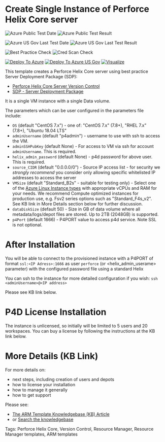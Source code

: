 # Create Single Instance of Perforce Helix Core server

![Azure Public Test Date](https://azurequickstartsservice.blob.core.windows.net/badges/application-workloads/perforce/perforce-helix-core-server/PublicLastTestDate.svg)
![Azure Public Test Result](https://azurequickstartsservice.blob.core.windows.net/badges/application-workloads/perforce/perforce-helix-core-server/PublicDeployment.svg)

![Azure US Gov Last Test Date](https://azurequickstartsservice.blob.core.windows.net/badges/application-workloads/perforce/perforce-helix-core-server/FairfaxLastTestDate.svg)
![Azure US Gov Last Test Result](https://azurequickstartsservice.blob.core.windows.net/badges/application-workloads/perforce/perforce-helix-core-server/FairfaxDeployment.svg)

![Best Practice Check](https://azurequickstartsservice.blob.core.windows.net/badges/application-workloads/perforce/perforce-helix-core-server/BestPracticeResult.svg)
![Cred Scan Check](https://azurequickstartsservice.blob.core.windows.net/badges/application-workloads/perforce/perforce-helix-core-server/CredScanResult.svg)


[![Deploy To Azure](https://raw.githubusercontent.com/occultsoftworks/azure-quickstart-templates/master/1-CONTRIBUTION-GUIDE/images/deploytoazure.svg?sanitize=true)](https://portal.azure.com/#create/Microsoft.Template/uri/https%3A%2F%2Fraw.githubusercontent.com%2Foccultsoftworks%2Fazure-quickstart-templates%2Fmaster%2Fapplication-workloads%2Fperforce%2Fperforce-helix-core-server%2Fazuredeploy.json)
[![Deploy To Azure US Gov](https://raw.githubusercontent.com/occultsoftworks/azure-quickstart-templates/master/1-CONTRIBUTION-GUIDE/images/deploytoazuregov.svg?sanitize=true)](https://portal.azure.us/#create/Microsoft.Template/uri/https%3A%2F%2Fraw.githubusercontent.com%2FAzure%2Fazure-quickstart-templates%2Fmaster%2Fapplication-workloads%2Fperforce%2Fperforce-helix-core-server%2Fazuredeploy.json)
[![Visualize](https://raw.githubusercontent.com/occultsoftworks/azure-quickstart-templates/master/1-CONTRIBUTION-GUIDE/images/visualizebutton.svg?sanitize=true)](http://armviz.io/#/?load=https%3A%2F%2Fraw.githubusercontent.com%2FAzure%2Fazure-quickstart-templates%2Fmaster%2Fapplication-workloads%2Fperforce%2Fperforce-helix-core-server%2Fazuredeploy.json)


This template creates a Perforce Helix Core server using best practice Server Deployment Package (SDP):

- [Perforce Helix Core Server Version Control](https://www.perforce.com/products/helix-core)
- [SDP - Server Deployment Package](https://swarm.workshop.perforce.com/projects/perforce-software-sdp)

It is a single VM instance with a single Data volume.

The parameters which can be user configured in the parameters file include:

* `OS` (default "CentOS 7.x") - one of: "CentOS 7.x" (7.8+), "RHEL 7.x" (7.8+), "Ubuntu 18.04 LTS"
* `adminUsername` (default "p4admin") - username to use with ssh to access the VM.
* `adminSSHPubKey` (default None) - For access to VM via ssh for account `adminUsername`. This is required.
* `helix_admin_password` (default None) - p4d password for above user. This is required.
* `source_CIDR` (default "0.0.0.0/0") - Source IP access list - for security we *strongly recommend* you consider only allowing specific whitelisted IP addresses to access the server
* `VMSize` (default "Standard_B2s" - suitable for testing only) - Select one of the [Azure Linux Instance types](https://docs.microsoft.com/en-us/azure/virtual-machines/linux/sizes-general) with appropriate vCPUs and RAM for your needs. We recommend Compute optimized instances for production use, e.g. Fsv2 series options such as "Standard_F4s_v2". See KB link in More Details section below for further discussion.
* `dataDiskSize` (default 50) - Size in GB of data volume where all metadata/logs/depot files are stored. Up to 2TB (2048GB) is supported.
* `p4Port` (default 1666) - P4PORT value to access p4d service. Note SSL is not optional.

# After Installation

You will be able to connect to the provisioned instance with a P4PORT of format `ssl:<IP Adress>:1666` as user `perforce` (or <helix_admin_userame> parameter) with the configured password file using a standard Helix 

You can ssh to the instance for more detailed configuration if you wish: `ssh <adminUsername>@<IP address>` 

Please see KB link below.

# P4D License Installation

The instance is unlicensed, so initially will be limited to 5 users and 20 workspaces. You can buy a license by following the instructions at the KB link below.

# More Details (KB Link)

For more details on:

* next steps, including creation of users and depots
* how to license your installation
* how to manage it generally
* how to get support

Please see:

* [The ARM Template Knowledgebase (KB) Article](https://community.perforce.com/s/article/17334) 
* or [Search the knowledgebase](https://community.perforce.com/s/global-search/azure%20arm%20template)

Tags: Perforce Helix Core, Version Control, Resource Manager, Resource Manager templates, ARM templates
